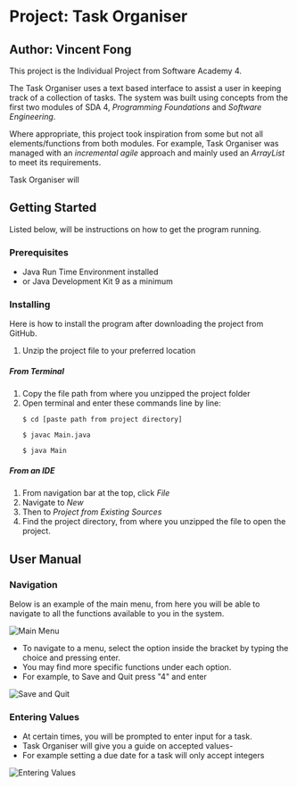 # **Project:** Task Organiser
## **Author:** Vincent Fong

This project is the Individual Project from Software Academy 4.

The Task Organiser uses a text based interface to assist
a user in keeping track of a collection of tasks. The
system was built using concepts from the first two modules
of SDA 4, *Programming Foundations* and *Software Engineering*.

Where appropriate, this project took inspiration from some but 
not all elements/functions from both modules. For example, Task
Organiser was managed with an *incremental agile* approach and 
mainly used an *ArrayList* to meet its requirements.

Task Organiser will 

## Getting Started
Listed below, will be instructions on how to get the program running.

### Prerequisites

* Java Run Time Environment installed
* or Java Development Kit 9 as a minimum

### Installing
Here is how to install the program after downloading the project
from GitHub.

1. Unzip the project file to your preferred location

##### From Terminal
1. Copy the file path from where you unzipped the project 
   folder
2. Open terminal and enter these commands line by line:
     ````
    $ cd [paste path from project directory]
    
    $ javac Main.java
    
    $ java Main
   
     ````

##### From an IDE
1. From navigation bar at the top, click *File*
2. Navigate to *New*
3. Then to *Project from Existing Sources*
4. Find the project directory, from where you unzipped
   the file to open the project.
   
## User Manual

### Navigation
Below is an example of the main menu, from 
here you will be able to navigate to all the
functions available to you in the system.

![Main Menu](/Users/tmp-sda-1163/Desktop/IP.2/Screenshots/MainMenu.png)

* To navigate to a menu, select the option inside the bracket
by typing the choice and pressing enter. 
* You may find more specific functions under each option.
* For example, to Save and Quit press "4" and enter

![Save and Quit](/Users/tmp-sda-1163/Desktop/IP.2/Screenshots/SaveQuit.png
)

### Entering Values
* At certain times, you will be prompted to enter input for a 
task.
* Task Organiser will give you a guide on accepted values-
* For example setting a due date for a task will only accept
integers

![Entering Values](/Users/tmp-sda-1163/Desktop/IP.2/Screenshots/EnteringValues1.png)





 

